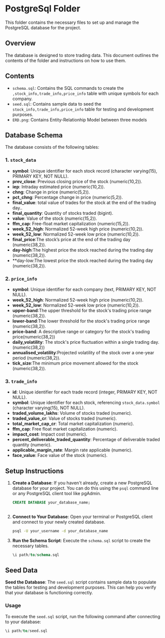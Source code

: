 # PostgreSql Folder

This folder contains the necessary files to set up and manage the PostgreSQL database for the project. 

## Overview

The database is designed to store trading data. This document outlines the contents of the folder and instructions on how to use them.

## Contents

- `schema.sql`: Contains the SQL commands to create the `,stock_info,trade_info,price_info` table with unique symbols for each company.
- `seed.sql`:  Contains sample data to seed the `stock_info,trade_info,price_info` table for testing and development purposes.
- `ERD.png`:  Contains Entity-Relationhip Model between three models

## Database Schema

The database consists of the following tables:
### 1. `stock_data`
- **symbol**: Unique identifier for each stock record (character varying(15), PRIMARY KEY, NOT NULL).
- **prev_close**: Previous closing price of the stock (numeric(10,2)).
- **iep**: Intraday estimated price (numeric(10,2)).
- **chng**: Change in price (numeric(5,2)).
- **pct_chng**: Percentage change in price (numeric(5,2)).
- **final_value**: total value of trades for the stock at the end of the trading day..
- **final_quantity**: Quantity of stocks traded (bigint).
- **value**: Value of the stock (numeric(15,2)).
- **ffm_cap**: Free-float market capitalization (numeric(15,2)).
- **week_52_high**: Normalized 52-week high price (numeric(10,2)).
- **week_52_low**: Normalized 52-week low price (numeric(10,2)).
- **final_price**:The stock’s price at the end of the trading day (numeric(38,2)).
- **day-high**:The highest price the stock reached during the trading day (numeric(38,2)).
- **day-low:The lowest price the stock reached during the trading day (numeric(38,2)).

### 2. `price_info`
- **symbol**: Unique identifier for each company (text, PRIMARY KEY, NOT NULL).
- **week_52_high**: Normalized 52-week high price (numeric(10,2)).
- **week_52_low**: Normalized 52-week low price (numeric(10,2)).
- **upper-band**:The upper threshold for the stock's trading price range (numeric(38,2)).
- **lower-band**:The lower threshold for the stock's trading price range (numeric(38,2)).
- **price-band**: A descriptive range or category for the stock's trading price(numeric(38,2))
- **daily_volatility**: The stock's price fluctuation within a single trading day.(numeric(38,2))
- **annualised_volatility**:Projected volatility of the stock over a one-year period (numeric(38,2)).
- **tick_size**:The minimum price movement allowed for the stock (numeric(38,2)).
### 3. `trade_info`
- **id**: Unique identifier for each trade record (integer, PRIMARY KEY, NOT NULL).
- **symbol**: Unique identifier for each stock, referencing `stock_data.symbol` (character varying(15), NOT NULL).
- **traded_volume_lakhs**: Volume of stocks traded (numeric).
- **traded_value_cr**: Value of stocks traded (numeric).
- **total_market_cap_cr**: Total market capitalization (numeric).
- **ffm_cap**: Free float market capitalization (numeric).
- **impact_cost**: Impact cost (numeric).
- **percent_deliverable_traded_quantity**: Percentage of deliverable traded quantity (numeric).
- **applicable_margin_rate**: Margin rate applicable (numeric).
- **face_value**: Face value of the stock (numeric).
## Setup Instructions

1. **Create a Database**: If you haven't already, create a new PostgreSQL database for your project. You can do this using the `psql` command line or any PostgreSQL client tool like pgAdmin.

   ```sql
   CREATE DATABASE your_database_name;
  
2. **Connect to Your Database**: Open your terminal or PostgreSQL client and connect to your newly created database.

   ```bash
   psql -U your_username -d your_database_name


3. **Run the Schema Script**: Execute the `schema.sql` script to create the necessary tables.

   ```sql
   \i path/to/schema.sql
## Seed Data

**Seed the Database**: The `seed.sql` script contains sample data to populate the tables for testing and development purposes. This can help you verify that your database is functioning correctly.

### Usage

To execute the `seed.sql` script, run the following command after connecting to your database:

```sql
\i path/to/seed.sql


